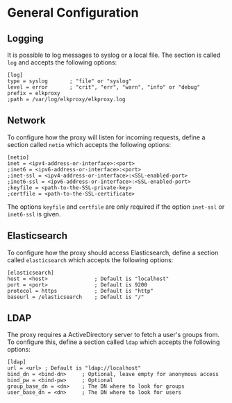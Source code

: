 # <a id="general-configuration"></a> General Configuration

## Logging

It is possible to log messages to syslog or a local file. The section is called
`log` and accepts the following options:

````
[log]
type = syslog       ; "file" or "syslog"
level = error       ; "crit", "err", "warn", "info" or "debug"
prefix = elkproxy
;path = /var/log/elkproxy/elkproxy.log
````

## Network

To configure how the proxy will listen for incoming requests, define a section
called `netio` which accepts the following options:

````
[netio]
inet = <ipv4-address-or-interface>:<port>
;inet6 = <ipv6-address-or-interface>:<port>
;inet-ssl = <ipv4-address-or-interface>:<SSL-enabled-port>
;inet6-ssl = <ipv6-address-or-interface>:<SSL-enabled-port>
;keyfile = <path-to-the-SSL-private-key>
;certfile = <path-to-the-SSL-certificate>
````

The options `keyfile` and `certfile` are only required if the option `inet-ssl`
or `inet6-ssl` is given.

## Elasticsearch

To configure how the proxy should access Elasticsearch, define a section called
`elasticsearch` which accepts the following options:

````
[elasticsearch]
host = <host>               ; Default is "localhost"
port = <port>               ; Default is 9200
protocol = https            ; Default is "http"
baseurl = /elasticsearch    ; Default is "/"
````

## LDAP

The proxy requires a ActiveDirectory server to fetch a user's groups from. To
configure this, define a section called `ldap` which accepts the following
options:

````
[ldap]
url = <url> ; Default is "ldap://localhost"
bind_dn = <bind-dn>     ; Optional, leave empty for anonymous access
bind_pw = <bind-pw>     ; Optional
group_base_dn = <dn>    ; The DN where to look for groups
user_base_dn = <dn>     ; The DN where to look for users
````
